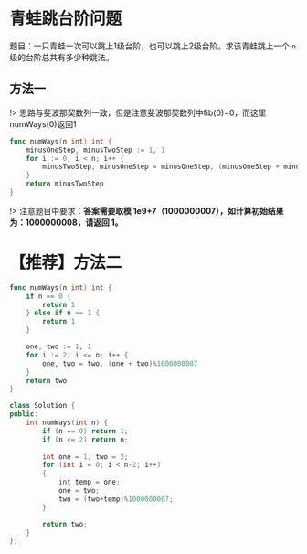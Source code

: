 # 青蛙跳台阶问题

题目：一只青蛙一次可以跳上1级台阶，也可以跳上2级台阶。求该青蛙跳上一个 `n` 级的台阶总共有多少种跳法。

## 方法一

!> 思路与斐波那契数列一致，但是注意斐波那契数列中fib(0)=0，而这里numWays(0)返回1

```go
func numWays(n int) int {
	minusOneStep, minusTwoStep := 1, 1
	for i := 0; i < n; i++ {
		minusTwoStep, minusOneStep = minusOneStep, (minusOneStep + minusTwoStep) % 1000000007
	}
	return minusTwoStep
}
```

!> 注意题目中要求：**答案需要取模 1e9+7（1000000007），如计算初始结果为：1000000008，请返回 1。**

# 【推荐】方法二

```go
func numWays(n int) int {
    if n == 0 {
        return 1
    } else if n == 1 {
        return 1
    }

    one, two := 1, 1
    for i := 2; i <= n; i++ {
        one, two = two, (one + two)%1000000007
    }
    return two
}
```

```c++
class Solution {
public:
    int numWays(int n) {
        if (n == 0) return 1;
        if (n <= 2) return n;
        
        int one = 1, two = 2;
        for (int i = 0; i < n-2; i++)
        {
            int temp = one;
            one = two;
            two = (two+temp)%1000000007;
        }

        return two;
    }
};
```

